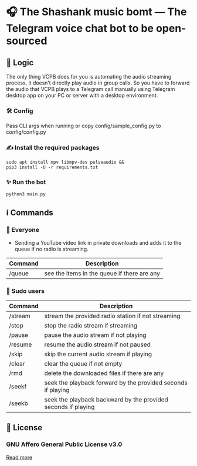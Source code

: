 # 🎧 The Shashank music bomt — The Telegram voice chat bot to be open-sourced

## 💭 Logic

The only thing VCPB does for you is automating the audio streaming process, it doesn’t directly play audio in group calls. So you have to forward the audio that VCPB plays to a Telegram call manually using Telegram desktop app on your PC or server with a desktop environment.

### 🛠 Config

Pass CLI args when running or copy config/sample_config.py to config/config.py
    
### ✍️ Install the required packages

```shell
sudo apt install mpv libmpv-dev pulseaudio &&
pip3 install -U -r requirements.txt
```
### ✨ Run the bot

```shell
python3 main.py  
```

## ℹ️ Commands

### 👥 Everyone

- Sending a YouTube video link in private downloads and adds it to the queue if no radio is streaming.

| Command | Description                                 |
| ------- | ------------------------------------------- |
| /queue  | see the items in the queue if there are any |


### 👤 Sudo users

| Command | Description                                                   |
| ------- | ------------------------------------------------------------- |
| /stream | stream the provided radio station if not streaming            |
| /stop   | stop the radio stream if streaming                            |
| /pause  | pause the audio stream if not playing                         |
| /resume | resume the audio stream if not paused                         |
| /skip   | skip the current audio stream if playing                      |
| /clear  | clear the queue if not empty                                  |
| /rmd    | delete the downloaded files if there are any                  |
| /seekf  | seek the playback forward by the provided seconds if playing  |
| /seekb  | seek the playback backward by the provided seconds if playing |

## 📄 License

### GNU Affero General Public License v3.0

[Read more](http://www.gnu.org/licenses/#AGPL)
